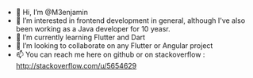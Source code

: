 - 👋 Hi, I’m @M3enjamin
- 👀 I’m interested in frontend development in general, although I've also been working as a Java developer for 10 yeasr.
- 🌱 I’m currently learning Flutter and Dart
- 💞️ I’m looking to collaborate on any Flutter or Angular project
- 📫 You can reach me here on github or on stackoverflow : http://stackoverflow.com/u/5654629

<!---
M3enjamin/M3enjamin is a ✨ special ✨ repository because its `README.md` (this file) appears on your GitHub profile.
You can click the Preview link to take a look at your changes.
--->
